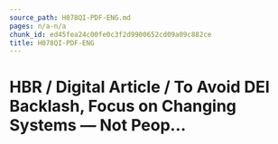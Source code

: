 ```yaml
---
source_path: H078QI-PDF-ENG.md
pages: n/a-n/a
chunk_id: ed45fea24c00fe0c3f2d9900652cd09a09c882ce
title: H078QI-PDF-ENG
---
```

# HBR / Digital Article / To Avoid DEI Backlash, Focus on Changing Systems — Not Peop…
